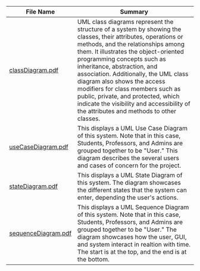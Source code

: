 | File Name  | Summary    | 
| ---------- | ---------- | 
| [classDiagram.pdf](https://github.com/shreyasprabhudev/CS151-SJSU-Course-Planner/blob/main/diagrams/classdiagram.pdf) | UML class diagrams represent the structure of a system by showing the classes, their attributes, operations or methods, and the relationships among them. It illustrates the object-oriented programming concepts such as inheritance, abstraction, and association. Additionally, the UML class diagram also shows the access modifiers for class members such as public, private, and protected, which indicate the visibility and accessibility of the attributes and methods to other classes.  | 
| [useCaseDiagram.pdf](https://github.com/shreyasprabhudev/CS151-SJSU-Course-Planner/blob/main/diagrams/useCaseDiagram.pdf) | This displays a UML Use Case Diagram of this system. Note that in this case, Students, Professors, and Admins are grouped together to be "User." This diagram describes the several users and cases of concern for the project.| 
| [stateDiagram.pdf]() | This displays a UML State Diagram of this system. The diagram showcases the different states that the system can enter, depending the user's actions.| 
| [sequenceDiagram.pdf]() | This displays a UML Sequence Diagram of this system. Note that in this case, Students, Professors, and Admins are grouped together to be "User." The diagram showcases how the user, GUI, and system interact in realtion with time. The start is at the top, and the end is at the bottom. |
